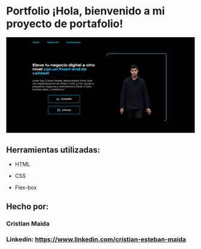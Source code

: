# Portfolio ¡Hola, bienvenido a mi proyecto de portafolio!

![imagen](https://github.com/CristianEstMaida/Portafolio-web/blob/main/assets/portafolio.png)  
## Herramientas utilizadas:

* HTML

* CSS

* Flex-box

## Hecho por:

### Cristian Maida

### Linkedin: https://www.linkedin.com/cristian-esteban-maida
